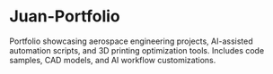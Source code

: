 # Juan-Portfolio
Portfolio showcasing aerospace engineering projects, AI-assisted automation scripts, and 3D printing optimization tools. Includes code samples, CAD models, and AI workflow customizations.
